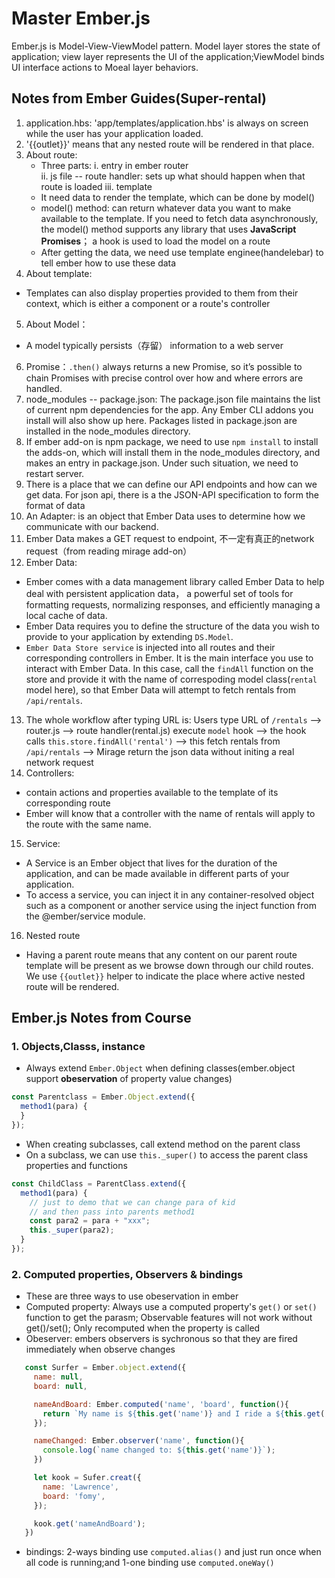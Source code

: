 # Master Ember.js 
  Ember.js is Model-View-ViewModel pattern. Model layer stores the state of application; view layer represents the UI of the application;ViewModel binds UI interface actions to Moeal layer behaviors.
## Notes from Ember Guides(Super-rental) 
1. application.hbs: 'app/templates/application.hbs' is always on screen while the user has your application loaded.
2. '{{outlet}}' means that any nested route will be rendered in that place.
3. About route:
   - Three parts: 
    i. entry in ember router  
    ii. js file -- route handler: sets up what should happen when that route is loaded 
    iii. template
   - It need data to render the template, which can be done by model()
   - model() method: can return whatever data you want to make available to the template. If you need to fetch data asynchronously, the model() method supports any library that uses **JavaScript Promises**； a hook is used to load the model on a route
   - After getting the data, we need use template enginee(handelebar) to tell ember how to use these data
4. About template:
  - Templates can also display properties provided to them from their context, which is either a component or a route's controller
5. About Model：
  - A model typically persists（存留） information to a web server
6. Promise：`.then()` always returns a new Promise, so it’s possible to chain Promises with precise control over how and where errors are handled.
7. node_modules -- package.json: The package.json file maintains the list of current npm dependencies for the app. Any Ember CLI addons you install will also show up here. Packages listed in package.json are installed in the node_modules directory.
8. If ember add-on is npm package, we need to use `npm install` to install the adds-on, which will install them in the node_modules directory, and makes an entry in package.json. Under such situation, we need to restart server.
9. There is a place that we can define our API endpoints and how can we get data. For json api, there is a the JSON-API specification to form the format of data
10.  An Adapter: is an object that Ember Data uses to determine how we communicate with our backend. 
11. Ember Data makes a GET request to endpoint, 不一定有真正的network request（from reading mirage add-on）
12. Ember Data: 
 - Ember comes with a data management library called Ember Data to help deal with persistent application data， a powerful set of tools for formatting requests, normalizing responses, and efficiently managing a local cache of data.
 - Ember Data requires you to define the structure of the data you wish to provide to your application by extending `DS.Model`.
 - `Ember Data Store service` is injected into all routes and their corresponding controllers in Ember. It is the main interface you use to interact with Ember Data. In this case, call the `findAll` function on the store and provide it with the name of correspoding model class(`rental` model here), so that Ember Data will attempt to fetch rentals from `/api/rentals`.
13. The whole workflow after typing URL is:
  Users type URL of `/rentals` --> router.js --> route handler(rental.js) execute `model` hook --> the hook calls `this.store.findAll('rental')` --> this fetch rentals from `/api/rentals`  --> Mirage return the json data without initing a real network request
14. Controllers:
- contain actions and properties available to the template of its corresponding route
- Ember will know that a controller with the name of rentals will apply to the route with the same name.
15. Service:
- A Service is an Ember object that lives for the duration of the application, and can be made available in different parts of your application.
- To access a service, you can inject it in any container-resolved object such as a component or another service using the inject function from the @ember/service module. 
16. Nested route
- Having a parent route means that any content on our parent route template will be present as we browse down through our child routes. We use `{{outlet}}` helper to indicate the place where active nested route will be rendered.

## Ember.js Notes from Course
### 1. Objects,Classs, instance
  - Always extend `Ember.Object` when defining classes(ember.object support **obeservation** of property value changes)
  ```javascript
  const Parentclass = Ember.Object.extend({
    method1(para) {
    }
  });
  ```
  - When creating subclasses, call extend method on the parent class
  - On a subclass, we can use `this._super()` to access the parent class properties and functions
  ```javascript 
  const ChildClass = ParentClass.extend({
    method1(para) {
      // just to demo that we can change para of kid 
      // and then pass into parents method1
      const para2 = para + "xxx";
      this._super(para2);
    }
  });
  ```
  ### 2. Computed properties, Observers & bindings
  - These are three ways to use obeservation in ember
  - Computed property: Always use a computed property's `get()` or `set()` function to get the parasm; Observable features will not work without get()/set(); Only recomputed when the property is called
  - Obeserver: embers observers is sychronous so that they are fired immediately when observe changes

```javascript
   const Surfer = Ember.object.extend({
     name: null,
     board: null,

     nameAndBoard: Ember.computed('name', 'board', function(){
       return `My name is ${this.get('name')} and I ride a ${this.get('board')}`;
     });

     nameChanged: Ember.observer('name', function(){
       console.log(`name changed to: ${this.get('name')}`);
     })

     let kook = Sufer.creat({
       name: 'Lawrence',
       board: 'fomy',
     });

     kook.get('nameAndBoard');
   })
   ```
  - bindings: 2-ways binding use `computed.alias()` and just run once when all code is running;and 1-one binding use `computed.oneWay()`
    


